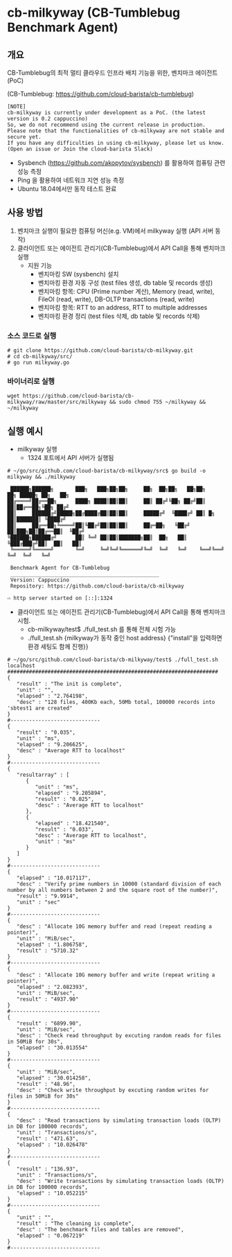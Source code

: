 # cb-milkyway (CB-Tumblebug Benchmark Agent)

## 개요
CB-Tumblebug의 최적 멀티 클라우드 인프라 배치 기능을 위한, 벤치마크 에이전트 (PoC)

(CB-Tumblebug: https://github.com/cloud-barista/cb-tumblebug)

```
[NOTE]
cb-milkyway is currently under development as a PoC. (the latest version is 0.2 cappuccino)
So, we do not recommend using the current release in production.
Please note that the functionalities of cb-milkyway are not stable and secure yet.
If you have any difficulties in using cb-milkyway, please let us know.
(Open an issue or Join the cloud-barista Slack)
```

- Sysbench (https://github.com/akopytov/sysbench) 를 활용하여 컴퓨팅 관련 성능 측정
- Ping 을 활용하여 네트워크 지연 성능 측정
- Ubuntu 18.04에서만 동작 테스트 완료

## 사용 방법

1. 벤치마크 실행이 필요한 컴퓨팅 머신(e.g. VM)에서 milkyway 실행 (API 서버 동작)
2. 클라이언트 또는 에이전트 관리기(CB-Tumblebug)에서 API Call을 통해 벤치마크 실행
   - 지원 기능
     - 벤치마킹 SW (sysbench) 설치
     - 벤치마킹 환경 자동 구성 (test files 생성, db table 및 records 생성)
     - 벤치마킹 항목: CPU (Prime number 계산), Memory (read, write), FileOI (read, write), DB-OLTP transactions (read, write)
     - 벤치마킹 항목: RTT to an address, RTT to multiple addresses
     - 벤치마킹 환경 정리 (test files 삭제, db table 및 records 삭제)

### 소스 코드로 실행
```Shell
# git clone https://github.com/cloud-barista/cb-milkyway.git
# cd cb-milkyway/src/
# go run milkyway.go
```

### 바이너리로 실행
```Shell
wget https://github.com/cloud-barista/cb-milkyway/raw/master/src/milkyway && sudo chmod 755 ~/milkyway && ~/milkyway
```

## 실행 예시 

- milkyway 실행
  - 1324 포트에서 API 서버가 실행됨

```Shell
# ~/go/src/github.com/cloud-barista/cb-milkyway/src$ go build -o milkyway && ./milkyway 

 ██████╗██████╗       ███╗   ███╗██╗██╗     ██╗  ██╗██╗   ██╗██╗    ██╗ █████╗ ██╗   ██╗
██╔════╝██╔══██╗      ████╗ ████║██║██║     ██║ ██╔╝╚██╗ ██╔╝██║    ██║██╔══██╗╚██╗ ██╔╝
██║     ██████╔╝█████╗██╔████╔██║██║██║     █████╔╝  ╚████╔╝ ██║ █╗ ██║███████║ ╚████╔╝ 
██║     ██╔══██╗╚════╝██║╚██╔╝██║██║██║     ██╔═██╗   ╚██╔╝  ██║███╗██║██╔══██║  ╚██╔╝  
╚██████╗██████╔╝      ██║ ╚═╝ ██║██║███████╗██║  ██╗   ██║   ╚███╔███╔╝██║  ██║   ██║   
 ╚═════╝╚═════╝       ╚═╝     ╚═╝╚═╝╚══════╝╚═╝  ╚═╝   ╚═╝    ╚══╝╚══╝ ╚═╝  ╚═╝   ╚═╝                    

 Benchmark Agent for CB-Tumblebug
 ________________________________________________
 Version: Cappuccino
 Repository: https://github.com/cloud-barista/cb-milkyway

⇨ http server started on [::]:1324
```

- 클라이언트 또는 에이전트 관리기(CB-Tumblebug)에서 API Call을 통해 벤치마크 시험.
  - cb-milkyway/test$ ./full_test.sh 를 통해 전체 시험 가능
  - ./full_test.sh {milkyway가 동작 중인 host address} {"install"을 입력하면 환경 세팅도 함께 진행}}

```Shell
# ~/go/src/github.com/cloud-barista/cb-milkyway/test$ ./full_test.sh localhost
####################################################################
{
   "result" : "The init is complete",
   "unit" : "",
   "elapsed" : "2.764198",
   "desc" : "128 files, 400Kb each, 50Mb total, 100000 records into 'sbtest1 are created"
}
#-----------------------------
{
   "result" : "0.035",
   "unit" : "ms",
   "elapsed" : "9.206625",
   "desc" : "Average RTT to localhost"
}
#-----------------------------
{
   "resultarray" : [
      {
         "unit" : "ms",
         "elapsed" : "9.205894",
         "result" : "0.025",
         "desc" : "Average RTT to localhost"
      },
      {
         "elapsed" : "18.421540",
         "result" : "0.033",
         "desc" : "Average RTT to localhost",
         "unit" : "ms"
      }
   ]
}
#-----------------------------
{
   "elapsed" : "10.017117",
   "desc" : "Verify prime numbers in 10000 (standard division of each number by all numbers between 2 and the square root of the number)",
   "result" : "9.9914",
   "unit" : "sec"
}
#-----------------------------
{
   "desc" : "Allocate 10G memory buffer and read (repeat reading a pointer)",
   "unit" : "MiB/sec",
   "elapsed" : "1.806758",
   "result" : "5710.32"
}
#-----------------------------
{
   "desc" : "Allocate 10G memory buffer and write (repeat writing a pointer)",
   "elapsed" : "2.082393",
   "unit" : "MiB/sec",
   "result" : "4937.90"
}
#-----------------------------
{
   "result" : "6899.90",
   "unit" : "MiB/sec",
   "desc" : "Check read throughput by excuting random reads for files in 50MiB for 30s",
   "elapsed" : "30.013554"
}
#-----------------------------
{
   "unit" : "MiB/sec",
   "elapsed" : "30.014258",
   "result" : "48.96",
   "desc" : "Check write throughput by excuting random writes for files in 50MiB for 30s"
}
#-----------------------------
{
   "desc" : "Read transactions by simulating transaction loads (OLTP) in DB for 100000 records",
   "unit" : "Transactions/s",
   "result" : "471.63",
   "elapsed" : "10.026478"
}
#-----------------------------
{
   "result" : "136.93",
   "unit" : "Transactions/s",
   "desc" : "Write transactions by simulating transaction loads (OLTP) in DB for 100000 records",
   "elapsed" : "10.052215"
}
#-----------------------------
{
   "unit" : "",
   "result" : "The cleaning is complete",
   "desc" : "The benchmark files and tables are removed",
   "elapsed" : "0.067219"
}
#-----------------------------
```
